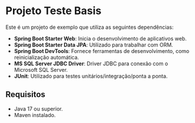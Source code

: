 # Projeto Teste Basis

Este é um projeto de exemplo que utiliza as seguintes dependências:

- **Spring Boot Starter Web**: Inicia o desenvolvimento de aplicativos web.
- **Spring Boot Starter Data JPA**: Utilizado para trabalhar com ORM.
- **Spring Boot DevTools**: Fornece ferramentas de desenvolvimento, como reinicialização automática.
- **MS SQL Server JDBC Driver**: Driver JDBC para conexão com o Microsoft SQL Server.
- **JUnit**: Utilizado para testes unitários/integração/ponta a ponta.

## Requisitos

- Java 17 ou superior.
- Maven instalado.

